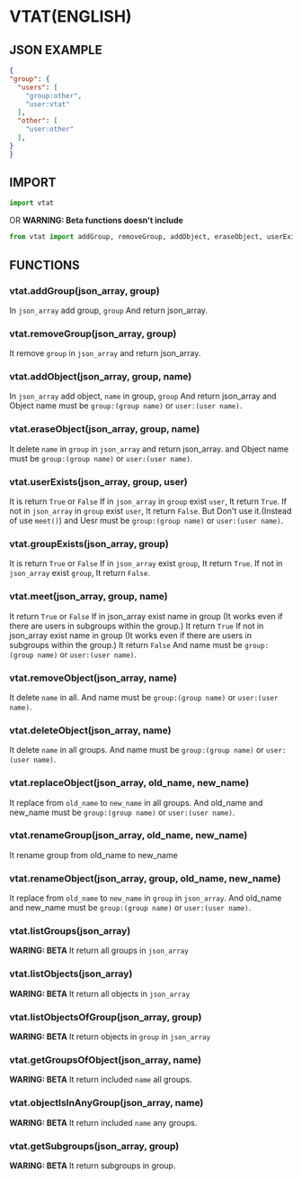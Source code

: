 # VTAT(ENGLISH)
## JSON EXAMPLE
```json
{
"group": {
  "users": [
    "group:other",
    "user:vtat"
  ],
  "other": [
    "user:other"
  ],
}
}
```
## IMPORT
```python
import vtat
```
OR
**WARNING: Beta functions doesn't include**
```python
from vtat import addGroup, removeGroup, addObject, eraseObject, userExists, groupExists, meet, removeObject, deleteObject, replaceObject, deleteObject, replaceObject, renameObject
```
## FUNCTIONS
### vtat.addGroup(json_array, group)
In `json_array` add group, `group`
And return json_array.
### vtat.removeGroup(json_array, group)
It remove `group` in `json_array`
and return json_array.
### vtat.addObject(json_array, group, name)
In `json_array` add object, `name` in group, `group`
And return json_array
and Object name must be `group:(group name)` or `user:(user name)`.
### vtat.eraseObject(json_array, group, name)
It delete `name` in `group` in `json_array`
and return json_array.
and Object name must be `group:(group name)` or `user:(user name)`.
### vtat.userExists(json_array, group, user)
It is return `True` or `False`
If in `json_array` in `group` exist `user`,
It return `True`.
If not in `json_array` in `group` exist `user`,
It return `False`.
But Don't use it.(Instead of use `meet()`)
and Uesr must be `group:(group name)` or `user:(user name)`.
### vtat.groupExists(json_array, group)
It is return `True` or `False`
If in `json_array` exist `group`,
It return `True`.
If not in `json_array` exist `group`,
It return `False`.
### vtat.meet(json_array, group, name)
It return `True` or `False`
If in json_array exist name in group (It works even if there are users in subgroups within the group.)
It return `True`
If not in json_array exist name in group (It works even if there are users in subgroups within the group.)
It return `False`
And name must be `group:(group name)` or `user:(user name)`.
### vtat.removeObject(json_array, name)
It delete `name` in all.
And name must be `group:(group name)` or `user:(user name)`.
### vtat.deleteObject(json_array, name)
It delete `name` in all groups.
And name must be `group:(group name)` or `user:(user name)`.
### vtat.replaceObject(json_array, old_name, new_name)
It replace from `old_name` to `new_name` in all groups.
And old_name and new_name must be `group:(group name)` or `user:(user name)`.
### vtat.renameGroup(json_array, old_name, new_name)
It rename group from old_name to new_name
### vtat.renameObject(json_array, group, old_name, new_name)
It replace from `old_name` to `new_name` in `group` in `json_array`.
And old_name and new_name must be `group:(group name)` or `user:(user name)`.
### vtat.listGroups(json_array)
**WARING: BETA**
It return all groups in `json_array`
### vtat.listObjects(json_array)
**WARING: BETA**
It return all objects in `json_array`
### vtat.listObjectsOfGroup(json_array, group)
**WARING: BETA**
It return objects in `group` in `json_array`
### vtat.getGroupsOfObject(json_array, name)
**WARING: BETA**
It return included `name` all groups.
### vtat.objectIsInAnyGroup(json_array, name)
**WARING: BETA**
It return included `name` any groups.
### vtat.getSubgroups(json_array, group)
**WARING: BETA**
It return subgroups in group.